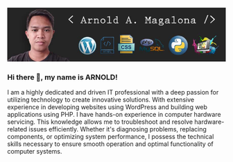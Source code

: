 ![Design and Development](https://github.com/Arnold-Mags/Arnold-Mags/blob/main/AR.jpg)

### Hi there 👋, my name is ARNOLD!

I am a highly dedicated and driven IT professional with a deep passion for utilizing technology to create innovative solutions. With extensive experience in developing websites using WordPress and building web applications using PHP.
I have hands-on experience in computer hardware servicing. This knowledge allows me to troubleshoot and resolve hardware-related issues efficiently. Whether it's diagnosing problems, replacing components, or optimizing system performance, I possess the technical skills necessary to ensure smooth operation and optimal functionality of computer systems.

